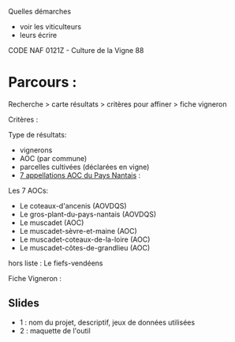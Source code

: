 

Quelles démarches

- voir les viticulteurs
- leurs écrire

CODE NAF 0121Z - Culture de la Vigne 88



# Parcours :



Recherche > carte résultats > critères pour affiner > fiche vigneron


Critères : 

Type de résultats:
- vignerons
- AOC (par commune)
- parcelles cultivées (déclarées en vigne)
- [7 appellations AOC du Pays Nantais](https://fr.wikipedia.org/wiki/Vignoble_de_la_vall%C3%A9e_de_la_Loire#Vignobles_nantais) :

Les 7 AOCs:

- Le coteaux-d'ancenis (AOVDQS)
- Le gros-plant-du-pays-nantais (AOVDQS)
- Le muscadet (AOC)
- Le muscadet-sèvre-et-maine (AOC)
- Le muscadet-coteaux-de-la-loire (AOC)
- Le muscadet-côtes-de-grandlieu (AOC)

hors liste : Le fiefs-vendéens

Fiche Vigneron :

## Slides

- 1 : nom du projet, descriptif, jeux de données utilisées
- 2 : maquette de l'outil 


 
